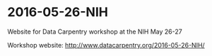 # 2016-05-26-NIH

Website for Data Carpentry workshop at the NIH May 26-27

Workshop website: http://www.datacarpentry.org/2016-05-26-NIH/